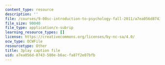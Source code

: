 ```yaml
---
content_type: resource
description: ''
file: /courses/9-00sc-introduction-to-psychology-fall-2011/a7ea056d8743580eb6acfa87f2e07bfb_QvK6YdFKMY8.vtt
file_size: 90040
file_type: application/x-subrip
learning_resource_types: []
license: https://creativecommons.org/licenses/by-nc-sa/4.0/
ocw_type: OCWFile
resourcetype: Other
title: 3play caption file
uid: a7ea056d-8743-580e-b6ac-fa87f2e07bfb
---
```

